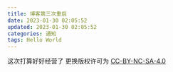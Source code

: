 ```yaml
---
title: 博客第三次重启
date: 2023-01-30 02:05:52
updated: 2023-01-30 02:05:52
categories: 通知
tags: Hello World
---
```


这次打算好好经营了
更换版权许可为 [CC-BY-NC-SA-4.0](/LICENSE)

